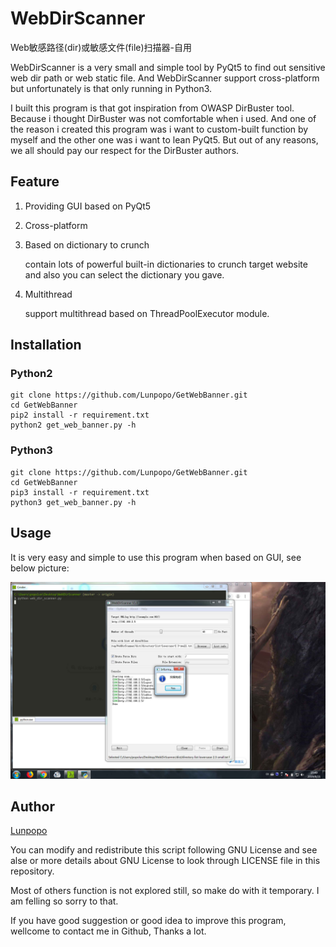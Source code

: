 # WebDirScanner
Web敏感路径(dir)或敏感文件(file)扫描器-自用

WebDirScanner is a very small and simple tool by PyQt5 to find out sensitive web dir path or web static file. And WebDirScanner support cross-platform but unfortunately is that only running in Python3.

I built this program is that got inspiration from OWASP DirBuster tool. Because i thought DirBuster was not comfortable when i used. And one of the reason i created this program was i want to custom-built function by myself and the other one was i want to lean PyQt5. But out of any reasons, we all should pay our respect for the DirBuster authors.

## Feature
1. Providing GUI based on PyQt5
2. Cross-platform
3. Based on dictionary to crunch
	
	contain lots of powerful built-in dictionaries to crunch target website and also you can select the dictionary you gave.

4. Multithread

	support multithread based on ThreadPoolExecutor module.

## Installation
### Python2
```
git clone https://github.com/Lunpopo/GetWebBanner.git
cd GetWebBanner
pip2 install -r requirement.txt
python2 get_web_banner.py -h
```
### Python3
```
git clone https://github.com/Lunpopo/GetWebBanner.git
cd GetWebBanner
pip3 install -r requirement.txt
python3 get_web_banner.py -h
```

## Usage
It is very easy and simple to use this program when based on GUI, see below picture:

![example-01.jpg](example/images/example-01.jpg)

## Author
[Lunpopo](https://github.com/Lunpopo/get_web_banner)

You can modify and redistribute this script following GNU License and see alse or more details about GNU License to look through LICENSE file in this repository.

Most of others function is not explored still, so make do with it temporary. I am felling so sorry to that.

If you have good suggestion or good idea to improve this program, wellcome to contact me in Github, Thanks a lot.
